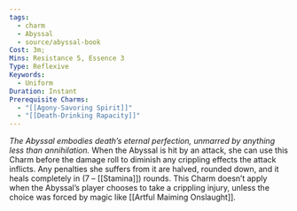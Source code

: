 ```yaml
---
tags:
  - charm
  - Abyssal
  - source/abyssal-book
Cost: 3m;
Mins: Resistance 5, Essence 3
Type: Reflexive
Keywords:
  - Uniform
Duration: Instant
Prerequisite Charms:
  - "[[Agony-Savoring Spirit]]"
  - "[[Death-Drinking Rapacity]]"
---
```

*The Abyssal embodies death’s eternal perfection, unmarred by anything less than annihilation.*
When the Abyssal is hit by an attack, she can use this Charm before the damage roll to diminish any crippling effects the attack inflicts. Any penalties she suffers from it are halved, rounded down, and it heals completely in (7 – [[Stamina]]) rounds.
This Charm doesn’t apply when the Abyssal’s player chooses to take a crippling injury, unless the choice was forced by magic like [[Artful Maiming Onslaught]].